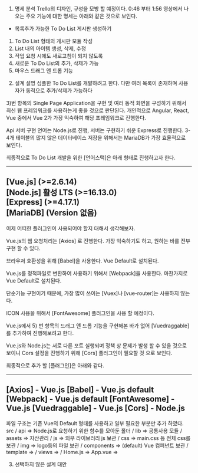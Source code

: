 1. 명세 분석
 Trello의 디자인, 구성을 모방 할 예정이다.
 0:46 부터 1:56 영상에서 나오는 주요 기능에 대한 명세는 아래와 같은 것으로 보인다.

 * 목록추가 가능한 To Do List 게시판 생성하기
 1) To Do List 형태의 게시판 모듈 작성
 2) List 내의 아이템 생성, 삭제, 수정
 3) 작업 요청 시에도 새로고침이 되지 않도록
 4) 새로운 To Do List의 추가, 삭제가 가능
 5) 마우스 드래그 앤 드롭 기능

2. 설계 설명
 심플한 To Do List를 개발하려고 한다.
 다만 여러 목록이 존재하며 사용자가 동적으로 추가/삭제가 가능하다

 3)번 항목의 Single Page Application을 구현 및 여러 동적 화면을 구성하기 위해서
 최신 웹 프레임워크를 사용하는게 좋을 것으로 판단된다. 
 개인적으로 Angular, React, Vue 중에서 Vue 2가 가장 익숙하여 해당 프레임워크로 진행한다.

 Api 서버 구현 언어는 Node.js로 진행, 서버는 구현하기 쉬운 Express로 진행한다.
 3-4개 테이블의 많지 않은 데이터베이스 저장을 위해서는 MariaDB가 가장 효율적으로 보인다.

 최종적으로 To Do List 개발을 위한 [언어스택]은 아래 형태로 진행하고자 한다.

 --------------------------------
 [Vue.js] (>=2.6.14)               
 [Node.js] 활성 LTS (>=16.13.0)  
 [Express] (>=4.17.1)            
 [MariaDB] (Version 없음)        
 --------------------------------

 이제 어떠한 플러그인이 사용되어야 할지 대해서 생각해보자.

 Vue.js의 웹 요청처리는 [Axios] 로 진행한다. 가장 익숙하기도 하고, 원하는 바를 전부 구현 할 수 있다.

 브라우저 호환성을 위해 [Babel]을 사용한다. Vue Default로 설치된다.

 Vue.js를 정적파일로 변환하여 사용하기 위해서 [Webpack]을 사용한다. 마찬가지로 Vue Default로 설치된다.

 단순기능 구현이기 때문에, 가장 많이 쓰이는 [Vuex]나 [vue-router]는 사용하지 않는다.

 ICON 사용을 위해서 [FontAwesome] 플러그인을 사용 할 예정이다.

 Vue.js에서 5) 번 항목의 드래그 앤 드롭 기능을 구현해본 바가 없어 [Vuedraggable] 를 추가하여 진행해보려고 한다.

 Vue.js와 Node.js는 서로 다른 포트 실행되며 정책 상 문제가 발생 할 수 있을 것으로 보이니 
 Cors 설정을 진행하기 위해 [Cors] 플러그인이 필요할 것 으로 보인다.

 최종적으로 추가 할 [플러그인]은 아래와 같다.

 --------------------------------
 [Axios] - Vue.js
 [Babel] - Vue.js default
 [Webpack] - Vue.js default
 [FontAwesome] - Vue.js
 [Vuedraggable] - Vue.js
 [Cors] - Node.js
 --------------------------------

 파일 구조는 기존 Vue의 Default 형태를 사용하고 일부 필요한 부분만 추가 하였다.
 src
   / api                   => Node.js로 요청하기 위한 함수를 모아둔 폴더
   / lib                   => 공통사용 모듈
   / assets                => 자산관리
       / js                => 외부 라이브러리 js 보관
       / css               => main.css 등 전체 css를 보관
       / img               => logo등의 파일 보관
   / components            => (default) Vue 컴퍼넌트 보관
       / template          => 
   / views                 => 
       / Home.js           => 
   App.vue                 => 


3. 선택하지 않은 설계 대안
